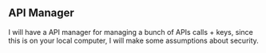 ## API Manager

I will have a API manager for managing a bunch of APIs calls + keys, since this is on your local computer, I will make some assumptions about security. 